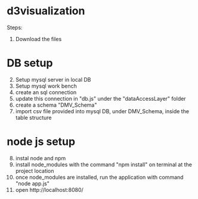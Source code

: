 # d3visualization

Steps:
1. Download the files
# DB setup
2. Setup mysql server in local DB
3. Setup mysql work bench
4. create an sql connection
5. update this connection in "db.js" under the "dataAccessLayer" folder 
6. create a schema "DMV_Schema"
7. import csv file provided into mysql DB, under DMV_Schema, inside the table structure
# node js setup
8. instal node and npm
9. install node_modules with the command "npm install" on terminal at the project location
10. once node_modules are installed, run the application with command "node app.js"
11. open http://localhost:8080/


